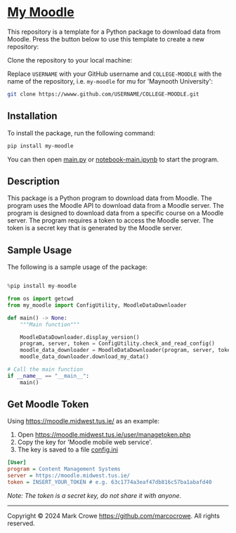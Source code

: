 # [My Moodle](https://github.com/marcocrowe/my-moodle-template "My Moodle")

This repository is a template for a Python package to download data from Moodle. Press the button below to use this template to create a new repository:

Clone the repository to your local machine:

Replace `USERNAME` with your GitHub username and `COLLEGE-MOODLE` with the name of the repository, i.e. `my-moodle` for mu for 'Maynooth University':

```bash
git clone https://wwww.github.com/USERNAME/COLLEGE-MOODLE.git
```

## Installation

To install the package, run the following command:

```bash
pip install my-moodle
```

You can then open [main.py](main.py) or [notebook-main.ipynb](notebook-main.ipynb) to start the program.

## Description

This package is a Python program to download data from Moodle. The program uses the Moodle API to download data from a Moodle server. The program is designed to download data from a specific course on a Moodle server. The program requires a token to access the Moodle server. The token is a secret key that is generated by the Moodle server.

## Sample Usage

The following is a sample usage of the package:

```python

%pip install my-moodle

from os import getcwd
from my_moodle import ConfigUtility, MoodleDataDownloader

def main() -> None:
    """Main function"""

    MoodleDataDownloader.display_version()
    program, server, token = ConfigUtility.check_and_read_config()
    moodle_data_downloader = MoodleDataDownloader(program, server, token, getcwd())
    moodle_data_downloader.download_my_data()

# Call the main function
if __name__ == "__main__":
    main()
```

## Get Moodle Token

Using <https://moodle.midwest.tus.ie/> as an example:

1. Open <https://moodle.midwest.tus.ie/user/managetoken.php>
2. Copy the key for 'Moodle mobile web service'.
3. The key is saved to a file [config.ini](config.ini)

```ini
[User]
program = Content Management Systems
server = https://moodle.midwest.tus.ie/
token = INSERT_YOUR_TOKEN # e.g. 63c1774a3eaf47db816c57ba1abafd40
```

*Note: The token is a secret key, do not share it with anyone.*

---
Copyright &copy; 2024 Mark Crowe <https://github.com/marcocrowe>. All rights reserved.
